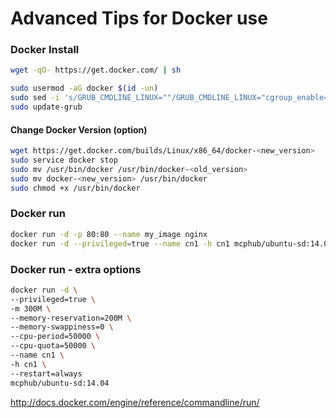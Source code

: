 # Advanced Tips for Docker use

### Docker Install
```sh
wget -qO- https://get.docker.com/ | sh

sudo usermod -aG docker $(id -un)
sudo sed -i 's/GRUB_CMDLINE_LINUX=""/GRUB_CMDLINE_LINUX="cgroup_enable=memory swapaccount=1"/g' /etc/default/grub
sudo update-grub
```

#### Change Docker Version (option)
```sh
wget https://get.docker.com/builds/Linux/x86_64/docker-<new_version>
sudo service docker stop
sudo mv /usr/bin/docker /usr/bin/docker-<old_version>
sudo mv docker-<new_version> /usr/bin/docker
sudo chmod +x /usr/bin/docker
```

### Docker run
```sh
docker run -d -p 80:80 --name my_image nginx
docker run -d --privileged=true --name cn1 -h cn1 mcphub/ubuntu-sd:14.04
```

### Docker run - extra options
```sh
docker run -d \
--privileged=true \
-m 300M \
--memory-reservation=200M \
--memory-swappiness=0 \
--cpu-period=50000 \
--cpu-quota=50000 \
--name cn1 \
-h cn1 \
--restart=always
mcphub/ubuntu-sd:14.04
```

http://docs.docker.com/engine/reference/commandline/run/
